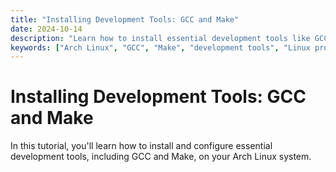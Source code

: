 ```yaml
---
title: "Installing Development Tools: GCC and Make"
date: 2024-10-14
description: "Learn how to install essential development tools like GCC and Make on Arch Linux."
keywords: ["Arch Linux", "GCC", "Make", "development tools", "Linux programming"]
---
```


# Installing Development Tools: GCC and Make

In this tutorial, you'll learn how to install and configure essential development tools, including GCC and Make, on your Arch Linux system.
